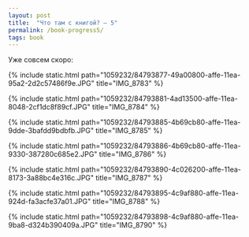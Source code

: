 ```yaml
---
layout: post
title:  "Что там с книгой? — 5"
permalink: /book-progress5/
tags: book
---
```


Уже совсем скоро:

{% include static.html path="1059232/84793877-49a00800-affe-11ea-95a2-2d2c57486f9e.JPG" title="IMG_8783" %}

<!-- more -->

{% include static.html path="1059232/84793881-4ad13500-affe-11ea-8048-2cf1dc8f89cf.JPG" title="IMG_8784" %}

{% include static.html path="1059232/84793885-4b69cb80-affe-11ea-9dde-3bafdd9bdbfb.JPG" title="IMG_8785" %}

{% include static.html path="1059232/84793886-4b69cb80-affe-11ea-9330-387280c685e2.JPG" title="IMG_8786" %}

{% include static.html path="1059232/84793890-4c026200-affe-11ea-8173-3a88bc4e316c.JPG" title="IMG_8787" %}

{% include static.html path="1059232/84793895-4c9af880-affe-11ea-924d-fa3acfe37a01.JPG" title="IMG_8788" %}

{% include static.html path="1059232/84793898-4c9af880-affe-11ea-9ba8-d324b390409a.JPG" title="IMG_8790" %}
